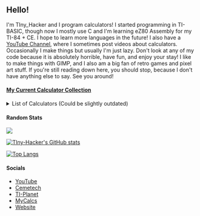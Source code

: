## Hello!

I'm TIny_Hacker and I program calculators! I started programming in TI-BASIC, though now I mostly use C and I'm learning eZ80 Assembly for my TI-84 + CE. I hope to learn more languages in the future! I also have a [YouTube Channel](https://youtube.com/tinyhackercalcs/), where I sometimes post videos about calculators. Occasionally I make things but usually I'm just lazy. Don't look at any of my code because it is absolutely horrible, have fun, and enjoy your stay! I like to make things with GIMP, and I also am a big fan of retro games and pixel art stuff. If you're still reading down here, you should stop, because I don't have anything else to say. See you around!

#### [My Current Calculator Collection](https://calcs.tiplanet.org/mycalcs/profile.php?uid=117)

<details>
<summary>List of Calculators (Could be slightly outdated)</summary>
  <ul>
    <li>TI-83</li>
    <li>TI Voyage 200</li>
    <li>TI-84 Plus SE (x2)</li>
    <li>TI-84 Plus CE</li>
    <li>TI-Nspire CX II-T CAS</li>
    <li>TI-81</li>
    <li>NumWorks N0110</li>
    <li>Elektronika MK-52</li>
    <li>TI-92</li>
    <li>TI-83 PCEEP</li>
  </ul>  
</details>

#### Random Stats

![](https://komarev.com/ghpvc/?username=tiny-hacker&color=2e3440)

[![TIny-Hacker's GitHub stats](https://github-readme-stats.vercel.app/api?username=tiny-hacker&theme=nord&show_icons=true&layout=compact)](https://github.com/anuraghazra/github-readme-stats)

[![Top Langs](https://github-readme-stats.vercel.app/api/top-langs/?username=tiny-hacker&count_private=true&exclude_repo=TI-Planet-Riddles-2021&hide=pascal,SourcePawn&langs_count=10&layout=compact&theme=nord)](https://github.com/anuraghazra/github-readme-stats)

#### Socials

* [YouTube](https://youtube.com/tinyhackercalcs/)
* [Cemetech](https://www.ceme.tech/u30499)
* [TI-Planet](https://tiplanet.org/forum/memberlist.php?mode=viewprofile&u=253163)
* [MyCalcs](https://my.calcs.quest/profile.php?uid=117)
* [Website](https://tiny-hacker.github.io)
